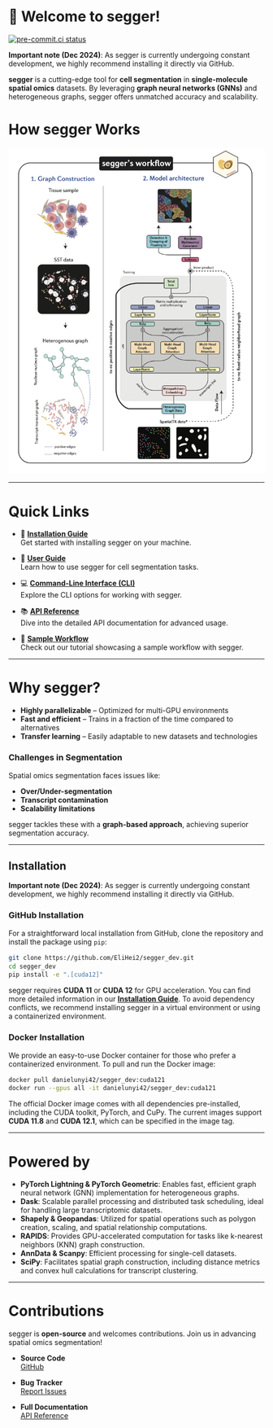 # 🍳 Welcome to segger!

[![pre-commit.ci status](https://results.pre-commit.ci/badge/github/EliHei2/segger_dev/main.svg)](https://results.pre-commit.ci/latest/github/EliHei2/segger_dev/main)

**Important note (Dec 2024)**: As segger is currently undergoing constant development, we highly recommend installing it directly via GitHub.

**segger** is a cutting-edge tool for **cell segmentation** in **single-molecule spatial omics** datasets. By leveraging **graph neural networks (GNNs)** and heterogeneous graphs, segger offers unmatched accuracy and scalability.

# How segger Works

![Segger Model](docs/images/Segger_model_08_2024.png)

---

# Quick Links

- 💾 **[Installation Guide](https://elihei2.github.io/segger_dev/installation/)**  
  Get started with installing segger on your machine.

- 📖 **[User Guide](https://elihei2.github.io/segger_dev/user_guide/)**  
  Learn how to use segger for cell segmentation tasks.

- 💻 **[Command-Line Interface (CLI)](https://elihei2.github.io/segger_dev/cli/)**  
  Explore the CLI options for working with segger.

- 📚 **[API Reference](https://elihei2.github.io/segger_dev/api/)**  
  Dive into the detailed API documentation for advanced usage.

- 📝 **[Sample Workflow](https://elihei2.github.io/segger_dev/notebooks/segger_tutorial/)**  
  Check out our tutorial showcasing a sample workflow with segger.

---

# Why segger?

- **Highly parallelizable** – Optimized for multi-GPU environments
- **Fast and efficient** – Trains in a fraction of the time compared to alternatives
- **Transfer learning** – Easily adaptable to new datasets and technologies

### Challenges in Segmentation

Spatial omics segmentation faces issues like:

- **Over/Under-segmentation**
- **Transcript contamination**
- **Scalability limitations**

segger tackles these with a **graph-based approach**, achieving superior segmentation accuracy.

---

## Installation

**Important note (Dec 2024)**: As segger is currently undergoing constant development, we highly recommend installing it directly via GitHub.

### GitHub Installation

For a straightforward local installation from GitHub, clone the repository and install the package using `pip`:

```bash
git clone https://github.com/EliHei2/segger_dev.git
cd segger_dev
pip install -e ".[cuda12]"
```

segger requires **CUDA 11** or **CUDA 12** for GPU acceleration.
You can find more detailed information in our **[Installation Guide](https://elihei2.github.io/segger_dev/installation/)**.
To avoid dependency conflicts, we recommend installing segger in a virtual environment or using a containerized environment.

### Docker Installation

We provide an easy-to-use Docker container for those who prefer a containerized environment. To pull and run the Docker image:

```bash
docker pull danielunyi42/segger_dev:cuda121
docker run --gpus all -it danielunyi42/segger_dev:cuda121
```

The official Docker image comes with all dependencies pre-installed, including the CUDA toolkit, PyTorch, and CuPy.
The current images support **CUDA 11.8** and **CUDA 12.1**, which can be specified in the image tag.

---

# Powered by

- **PyTorch Lightning & PyTorch Geometric**: Enables fast, efficient graph neural network (GNN) implementation for heterogeneous graphs.
- **Dask**: Scalable parallel processing and distributed task scheduling, ideal for handling large transcriptomic datasets.
- **Shapely & Geopandas**: Utilized for spatial operations such as polygon creation, scaling, and spatial relationship computations.
- **RAPIDS**: Provides GPU-accelerated computation for tasks like k-nearest neighbors (KNN) graph construction.
- **AnnData & Scanpy**: Efficient processing for single-cell datasets.
- **SciPy**: Facilitates spatial graph construction, including distance metrics and convex hull calculations for transcript clustering.

---

# Contributions

segger is **open-source** and welcomes contributions. Join us in advancing spatial omics segmentation!

- **Source Code**  
  [GitHub](https://github.com/EliHei2/segger_dev)

- **Bug Tracker**  
  [Report Issues](https://github.com/EliHei2/segger_dev/issues)

- **Full Documentation**  
  [API Reference](https://elihei2.github.io/segger_dev/api/)
